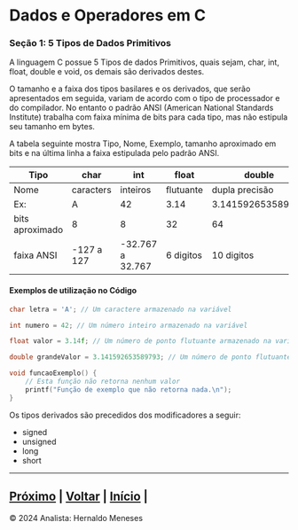 # Dados e Operadores em C

### Seção 1: 5 Tipos de Dados Primitivos

A linguagem C possue 5 Tipos de dados Primitivos, quais sejam, char, int, float, double e void, os demais são derivados destes.

O tamanho e a faixa dos tipos basilares e os derivados, que serão apresentados em seguida, variam de acordo com o tipo de processador e do compilador. No entanto o padrão ANSI (American National Standards Institute) trabalha com faixa mínima de bits para cada tipo, mas não estipula seu tamanho em bytes.

A tabela seguinte mostra Tipo, Nome, Exemplo, tamanho aproximado em bits e na última linha a faixa estipulada pelo padrão ANSI.

| Tipo | char        | int         | float    | double    |  void     |
|-------------|-------------|-------------|----------|-----------|-----------|
|Nome | caracters   | inteiros    | flutuante| dupla precisão | vazio|
| Ex: | A   | 42    | 3.14        | 3.141592653589793 |   |
| bits aproximado | 8   | 8   | 32| 64 | |
| faixa ANSI | -127 a 127  | -32.767 a 32.767    | 6 digitos        | 10 digitos |   |

#### Exemplos de utilização no Código

```c
char letra = 'A'; // Um caractere armazenado na variável

int numero = 42; // Um número inteiro armazenado na variável

float valor = 3.14f; // Um número de ponto flutuante armazenado na variável

double grandeValor = 3.141592653589793; // Um número de ponto flutuante de dupla precisão armazenado na variável

void funcaoExemplo() {
    // Esta função não retorna nenhum valor
    printf("Função de exemplo que não retorna nada.\n");
}

```

Os tipos derivados são precedidos dos modificadores a seguir:
- signed
- unsigned
- long
- short



---
[Próximo](https://github.com/HernaldoMeneses/C/blob/main/1-Cap%C3%ADtulo/1.2-Surgimento.md) | [Voltar](https://github.com/HernaldoMeneses/C/blob/main/Others/indice.md) |   [Início](https://github.com/HernaldoMeneses/C/blob/main/README.md) | 
---

&copy; 2024 Analista: Hernaldo Meneses